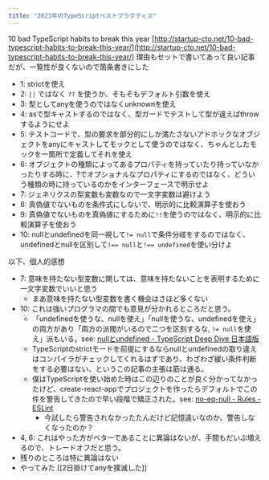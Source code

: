 ```yaml
---
title: "2021年のTypeScriptベストプラクティス"
---
```


10 bad TypeScript habits to break this year
[http://startup-cto.net/10-bad-typescript-habits-to-break-this-year/](http://startup-cto.net/10-bad-typescript-habits-to-break-this-year/)
理由もセットで書いてあって良い記事だが、一覧性が良くないので箇条書きにした

- 1: strictを使え
- 2: `||` ではなく `??` を使うか、そもそもデフォルト引数を使え
- 3: 型としてanyを使うのではなくunknownを使え
- 4: asで型キャストするのではなく、型ガードでテストして型が違えばthrowするようにせよ
- 5: テストコードで、型の要求を部分的にしか満たさないアドホックなオブジェクトをanyにキャストしてモックとして使うのではなく、ちゃんとしたモックを一箇所で定義してそれを使え
- 6: オブジェクトの種類によってあるプロパティを持っていたり持っていなかったりする時に、?でオプショナルなプロパティにするのではなく、どういう種類の時に持っているのかをインターフェースで明示せよ
- 7: ジェネリクスの型変数も変数なので一文字変数は避けよう
- 8: 真偽値でないものを条件式にしないで、明示的に比較演算子を使おう
- 9: 真偽値でないものを真偽値にするために`!!`を使うのではなく、明示的に比較演算子を使おう
- 10: nullとundefinedを同一視して`!= null`で条件分岐をするのではなく、undefinedとnullを区別して`!== null`と`!== undefined`を使い分けよ

以下、個人的感想
- 7: 意味を持たない型変数に関しては、意味を持たないことを表明するために一文字変数でいいと思う
    - まあ意味を持たない型変数を書く機会はさほど多くない
- 10: これは強いプログラマの間でも意見が分かれるところだと思う。
    - 「undefinedを使うな、nullを使え」「nullを使うな、undefinedを使え」の両方があり「両方の派閥がいるので二つを区別するな, `!= null`を使え」派もいる。see: [nullとundefined - TypeScript Deep Dive 日本語版](https://typescript-jp.gitbook.io/deep-dive/recap/null-undefined)
    - TypeScriptのstrictモードを前提にするならnullとundefinedの取り違えはコンパイラがチェックしてくれるはずであり、わざわざ緩い条件判断をする必要はない、というこの記事の主張は筋は通る。
    - 僕はTypeScriptを使い始めた時はこの辺りのことが良く分かってなかったけど、create-react-appでプロジェクトを作ったらデフォルトでこの件を警告してきたので早い段階で矯正された。see: [no-eq-null - Rules - ESLint](https://eslint.org/docs/rules/no-eq-null)
        - 今試したら警告されなかったたんだけど記憶違いなのか、警告しなくなったのか？
- 4, 6: これはやった方がベターであることに異論はないが、手間もだいぶ増えるので、トレードオフだと思う。
- 残りのところは特に異論はない
- やってみた [[2日掛けてanyを撲滅した]]
